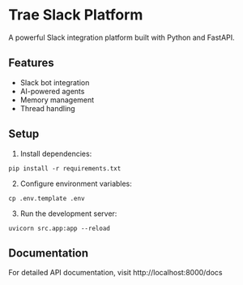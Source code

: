 # Trae Slack Platform

A powerful Slack integration platform built with Python and FastAPI.

## Features

- Slack bot integration
- AI-powered agents
- Memory management
- Thread handling

## Setup

1. Install dependencies:
```
pip install -r requirements.txt
```
2. Configure environment variables:
```
cp .env.template .env
```
3. Run the development server:
```
uvicorn src.app:app --reload
```

## Documentation

For detailed API documentation, visit http://localhost:8000/docs